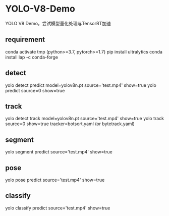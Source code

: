 # YOLO-V8-Demo
YOLO V8 Demo，尝试模型量化处理与TensorRT加速
## requirement
  conda activate tmp
(python>=3.7, pytorch>=1.7)
  pip install ultralytics
  conda install lap -c conda-forge

## detect
  yolo detect predict model=yolov8n.pt source='test.mp4' show=true
  yolo predict source=0 show=true

## track
  yolo detect track model=yolov8n.pt source='test.mp4' show=true
  yolo track source=0 show=true tracker=botsort.yaml (or bytetrack.yaml)

## segment
  yolo segment predict source='test.mp4' show=true

## pose
  yolo pose predict source='test.mp4' show=true

## classify
  yolo classify predict source='test.mp4' show=true
